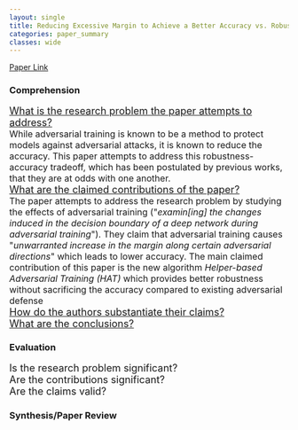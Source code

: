 ```yaml
---
layout: single
title: Reducing Excessive Margin to Achieve a Better Accuracy vs. Robustness Trade-off
categories: paper_summary
classes: wide
---
```


[Paper Link]([https://link-url-here.org](https://openreview.net/pdf?id=Azh9QBQ4tR7))

### Comprehension
<font size="4">
<ins>What is the research problem the paper attempts to address?</ins><br>
  <font size="3.5">
  While adversarial training is known to be a method to protect models against adversarial attacks, it is known to reduce the accuracy. This paper attempts to address this robustness-accuracy tradeoff, which has been postulated by previous works, that they are at odds with one another.<br>
  </font>
<ins>What are the claimed contributions of the paper?</ins><br>
  <font size="3.5">
  The paper attempts to address the research problem by studying the effects of adversarial training ("<em>examin[ing] the changes induced in the decision boundary of a deep network during adversarial training</em>"). They claim that adversarial training causes "<em>unwarranted increase in the margin along certain adversarial directions</em>" which leads to lower accuracy. The main claimed contribution of this paper is the new algorithm <em>Helper-based Adversarial Training (HAT)</em> which provides better robustness without sacrificing the accuracy compared to existing adversarial defense<br>
  </font>
<ins>How do the authors substantiate their claims?</ins><br>
<ins>What are the conclusions?</ins>
</font>  

### Evaluation
<font size="4">
Is the research problem significant?<br>
Are the contributions significant?<br>
Are the claims valid?
</font>

### Synthesis/Paper Review
